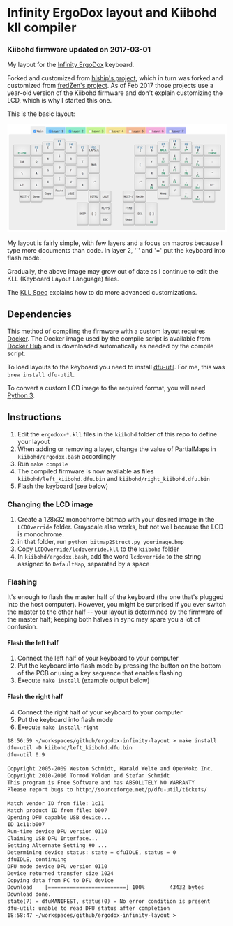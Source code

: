 # Infinity ErgoDox layout and Kiibohd kll compiler
### Kiibohd firmware updated on 2017-03-01

My layout for the [Infinity ErgoDox](http://input.club/devices/infinity-ergodox) keyboard.

Forked and customized from [hlship's project](https://github.com/hlship/ergodox-infinity-layout), which in turn was forked and customized from [fredZen's project](https://github.com/fredZen/ergodox-infinity-layout). As of Feb 2017 those projects use a year-old version of the Kiibohd firmware and don't explain customizing the LCD, which is why I started this one.

This is the basic layout:

![Layout](basic-layout.png)
 
My layout is fairly simple, with few layers and a focus on macros because I type more documents than code. In layer 2, '`' and '=' put the keyboard into flash mode.

Gradually, the above image may grow out of date as I continue to edit the KLL (Keyboard Layout Language) files.

The [KLL Spec](https://www.overleaf.com/read/zzqbdwqjfwwf) explains how to do more advanced customizations.

## Dependencies

This method of compiling the firmware with a custom layout requires [Docker](http://www.docker.com/).
The Docker image used by the compile script is available from
[Docker Hub](https://hub.docker.com/r/andybette/ergodox-infinity-firmware/) and is downloaded automatically as needed by the compile script.

To load layouts to the keyboard you need to install [dfu-util](https://github.com/kiibohd/controller/wiki/Loading-DFU-Firmware). For me, this was `brew install dfu-util`.

To convert a custom LCD image to the required format, you will need [Python 3](http://www.python.org/).

## Instructions

1. Edit the `ergodox-*.kll` files in the `kiibohd` folder of this repo to define your layout
2. When adding or removing a layer, change the value of PartialMaps in `kiibohd/ergodox.bash` accordingly
3. Run `make compile`
4. The compiled firmware is now available as files `kiibohd/left_kiibohd.dfu.bin` and `kiibohd/right_kiibohd.dfu.bin`
5. Flash the keyboard (see below)

### Changing the LCD image

1. Create a 128x32 monochrome bitmap with your desired image in the `LCDOverride` folder. Grayscale also works, but not well because the LCD is monochrome.
2. in that folder, run `python bitmap2Struct.py yourimage.bmp`
3. Copy `LCDOverride/lcdoverride.kll` to the `kiibohd` folder
4. In `kiibohd/ergodox.bash`, add the word `lcdoverride` to the string assigned to `DefaultMap`, separated by a space

### Flashing

It's enough to flash the master half of the keyboard (the one that's plugged into the host computer).
However, you might be surprised if you ever switch the master to the other half -- your layout is
determined by the firmware of the master half; keeping both halves in sync may spare you a lot
of confusion.

#### Flash the left half
1. Connect the left half of your keyboard to your computer
2. Put the keyboard into flash mode by pressing the button on the bottom of the PCB or using a key sequence that enables flashing.
3. Execute `make install` (example output below)

#### Flash the right half
4. Connect the right half of your keyboard to your computer
5. Put the keyboard into flash mode
6. Execute `make install-right`

```
18:56:59 ~/workspaces/github/ergodox-infinity-layout > make install
dfu-util -D kiibohd/left_kiibohd.dfu.bin
dfu-util 0.9

Copyright 2005-2009 Weston Schmidt, Harald Welte and OpenMoko Inc.
Copyright 2010-2016 Tormod Volden and Stefan Schmidt
This program is Free Software and has ABSOLUTELY NO WARRANTY
Please report bugs to http://sourceforge.net/p/dfu-util/tickets/

Match vendor ID from file: 1c11
Match product ID from file: b007
Opening DFU capable USB device...
ID 1c11:b007
Run-time device DFU version 0110
Claiming USB DFU Interface...
Setting Alternate Setting #0 ...
Determining device status: state = dfuIDLE, status = 0
dfuIDLE, continuing
DFU mode device DFU version 0110
Device returned transfer size 1024
Copying data from PC to DFU device
Download	[=========================] 100%        43432 bytes
Download done.
state(7) = dfuMANIFEST, status(0) = No error condition is present
dfu-util: unable to read DFU status after completion
18:58:47 ~/workspaces/github/ergodox-infinity-layout >
```

